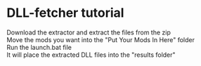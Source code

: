 # DLL-fetcher tutorial

Download the extractor and extract the files from the zip\
Move the mods you want into the "Put Your Mods In Here" folder\
Run the launch.bat file\
It will place the extracted DLL files into the "results folder"
